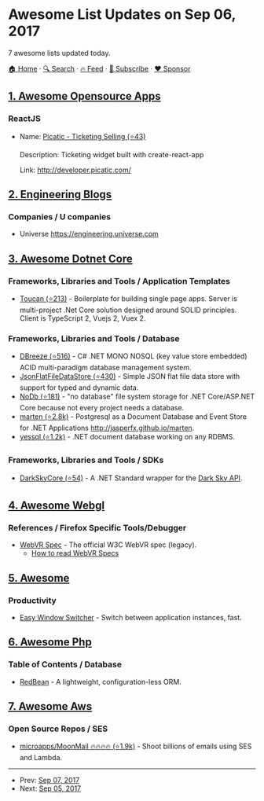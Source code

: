 # Awesome List Updates on Sep 06, 2017

7 awesome lists updated today.

[🏠 Home](/README.md) · [🔍 Search](https://www.trackawesomelist.com/search/) · [🔥 Feed](https://www.trackawesomelist.com/rss.xml) · [📮 Subscribe](https://trackawesomelist.us17.list-manage.com/subscribe?u=d2f0117aa829c83a63ec63c2f&id=36a103854c) · [❤️  Sponsor](https://github.com/sponsors/theowenyoung)



## [1. Awesome Opensource Apps](/content/unicodeveloper/awesome-opensource-apps/README.md)

### ReactJS

- Name: [Picatic - Ticketing Selling (⭐43)](https://github.com/picatic/picatic-examples/tree/master/react-checkout)

  Description: Ticketing widget built with create-react-app

  Link: <http://developer.picatic.com/>



## [2. Engineering Blogs](/content/kilimchoi/engineering-blogs/README.md)

### Companies / U companies

*   Universe <https://engineering.universe.com>

## [3. Awesome Dotnet Core](/content/thangchung/awesome-dotnet-core/README.md)

### Frameworks, Libraries and Tools / Application Templates

*   [Toucan (⭐213)](https://github.com/mrellipse/toucan) - Boilerplate for building single page apps. Server is multi-project .Net Core solution designed around SOLID principles. Client is TypeScript 2, Vuejs 2, Vuex 2.

### Frameworks, Libraries and Tools / Database

*   [DBreeze (⭐516)](https://github.com/hhblaze/DBreeze) - C# .NET MONO NOSQL (key value store embedded) ACID multi-paradigm database management system.
*   [JsonFlatFileDataStore (⭐430)](https://github.com/ttu/json-flatfile-datastore) - Simple JSON flat file data store with support for typed and dynamic data.
*   [NoDb (⭐181)](https://github.com/joeaudette/NoDb) - "no database" file system storage for .NET Core/ASP.NET Core because not every project needs a database.
*   [marten (⭐2.8k)](https://github.com/JasperFx/marten) - Postgresql as a Document Database and Event Store for .NET Applications <http://jasperfx.github.io/marten>.
*   [yessql (⭐1.2k)](https://github.com/sebastienros/yessql) - .NET document database working on any RDBMS.

### Frameworks, Libraries and Tools / SDKs

*   [DarkSkyCore (⭐54)](https://github.com/amweiss/dark-sky-core) - A .NET Standard wrapper for the [Dark Sky API](https://darksky.net/dev/docs).

## [4. Awesome Webgl](/content/sjfricke/awesome-webgl/README.md)

### References / Firefox Specific Tools/Debugger

*   [WebVR Spec](https://w3c.github.io/webvr/) - The official W3C WebVR spec (legacy).
    *   [How to read WebVR Specs](https://dassur.ma/things/reading-specs/)

## [5. Awesome](/content/Awesome-Windows/Awesome/README.md)

### Productivity

*   [Easy Window Switcher](https://neosmart.net/EasySwitch/) - Switch between application instances, fast.

## [6. Awesome Php](/content/ziadoz/awesome-php/README.md)

### Table of Contents / Database

*   [RedBean](https://redbeanphp.com/index.php) - A lightweight, configuration-less ORM.

## [7. Awesome Aws](/content/donnemartin/awesome-aws/README.md)

### Open Source Repos / SES

*   [microapps/MoonMail :fire::fire::fire::fire: (⭐1.9k)](https://github.com/microapps/MoonMail) - Shoot billions of emails using SES and Lambda.

---

- Prev: [Sep 07, 2017](/content/2017/09/07/README.md)
- Next: [Sep 05, 2017](/content/2017/09/05/README.md)